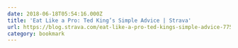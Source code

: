 ```yaml
---
date: 2018-06-18T05:54:16.000Z
title: 'Eat Like a Pro: Ted King’s Simple Advice | Strava'
url: https://blog.strava.com/eat-like-a-pro-ted-kings-simple-advice-7758/
category: bookmark
---
```

